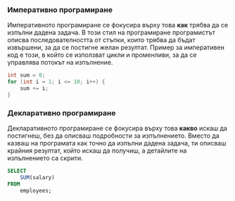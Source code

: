 ### Императивно програмиране

Императивното програмиране се фокусира върху това **как** трябва да се изпълни дадена задача. В този стил на програмиране програмистът описва последователността от стъпки, които трябва да бъдат извършени, за да се постигне желан резултат. Пример за императивен код е този, в който се използват цикли и променливи, за да се управлява потокът на изпълнение.

```cpp
int sum = 0;
for (int i = 1; i <= 10; i++) {
    sum += i;
}
```

### Декларативно програмиране

Декларативното програмиране се фокусира върху това **какво** искаш да постигнеш, без да описваш подробности за изпълнението. Вместо да казваш на програмата как точно да изпълни дадена задача, ти описваш крайния резултат, който искаш да получиш, а детайлите на изпълнението са скрити.

```sql
SELECT 
	SUM(salary) 
FROM 
	employees;
```

